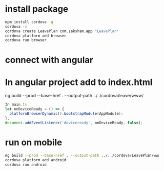 # install package

```bash
npm install cordova -g
cordova -v
cordova create LeavePlan com.saksham.app "LeavePlan"
cordova platform add browser
cordova run browser

```

# connect with angular

# In angular project add to index.html

<script type='text/javascript' src='cordova.js'></script>

ng build --prod --base-href . --output-path ../../cordova/leave/www/

```javascript
In main.ts
let onDeviceReady = () => {
  platformBrowserDynamic().bootstrapModule(AppModule);
};
document.addEventListener('deviceready', onDeviceReady, false);

````

# run on mobile

```bash
ng build --prod --base-href . --output-path ../../cordova/LeavePlan/www/
cordova platform add android
cordova run android
